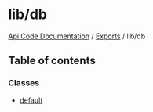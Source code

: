 # lib/db
 
[Api Code Documentation](../README.md) / [Exports](../modules.md) / lib/db

## Table of contents

### Classes

- [default](../classes/lib_db.default.md)
